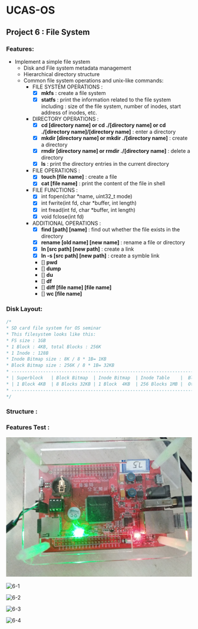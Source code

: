 # UCAS-OS

## Project 6 : File System

### Features:

* Implement a simple file system
    * Disk and File system metadata management
    * Hierarchical directory structure
    * Common file system operations and unix-like commands:
        * FILE SYSTEM OPERATIONS :
            - [x] **mkfs** : create a file system
            - [x] **statfs** : print the information related to the file system including : size of the file system, number of inodes, start address of inodes, etc.
        * DIRECTORY OPERATIONS :
            - [x] **cd [directory name] or cd ./[directory name] or cd ./[directory name]/[directory name]** : enter a directory
            - [x] **mkdir [directory name] or mkdir ./[directory name]** : create a directory
            - [x] **rmdir [directory name] or rmdir ./[directory name]** : delete a directory
            - [x] **ls** : print the directory entries in the current directory
        * FILE OPERATIONS :
            - [x] **touch [file name]** : create a file
            - [x] **cat [file name]** : print the content of the file in shell
        * FILE FUNCTIONS :
            - [x] int fopen(char *name, uint32_t mode)
            - [x] int fwrite(int fd, char *buffer, int length)
            - [x] int fread(int fd, char *buffer, int length)
            - [x] void fclose(int fd)
        * ADDITIONAL OPERATIONS :
            - [x] **find [path] [name]** : find out whether the file exists in the directory 
            - [x] **rename [old name] [new name]** : rename a file or directory
            - [x] **ln [src path] [new path]** : create a link
            - [x] **ln -s [src path] [new path]** : create a symble link
            - [] **pwd**
            - [] **dump**
            - [] **du**
            - [] **df**
            - [] **diff [file name] [file name]**
            - [] **wc [file name]**



### Disk Layout:

```c
/*
* SD card file system for OS seminar
* This filesystem looks like this:
* FS size : 1GB
* 1 Block : 4KB, total Blocks : 256K
* 1 Inode : 128B
* Inode Bitmap size : 8K / 8 * 1B= 1KB
* Block Bitmap size : 256K / 8 * 1B= 32KB
* --------------------------------------------------------------------------------
* | Superblock   | Block Bitmap  | Inode Bitmap  | Inode Table    |  Blocks    |
* | 1 Block 4KB  | 8 Blocks 32KB | 1 Block  4KB  | 256 Blocks 1MB |  Others    |
* --------------------------------------------------------------------------------
*/
```

### Structure :



### Features Test :

![6-0](/resources/disk.jpg)

![6-1](/resources/1.gif)

![6-2](/resources/2.gif)

![6-3](/resources/3.gif)

![6-4](/resources/4.gif)

